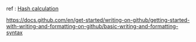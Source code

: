 ref : [Hash calculation](https://docs.payu.in/docs/generate-hash-merchant-hosted)


https://docs.github.com/en/get-started/writing-on-github/getting-started-with-writing-and-formatting-on-github/basic-writing-and-formatting-syntax